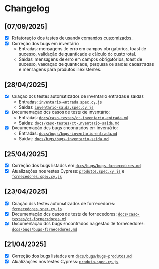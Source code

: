 # Changelog

## [07/09/2025]
- [x] Refatoração dos testes de usando comandos customizados.
- [x] Correção dos bugs em inventário:
    - Entradas: mensagens de erro em campos obrigatórios, toast de sucesso, validação de quantidade e cálculo do custo total.
    - Saídas: mensagens de erro em campos obrigatórios, toast de sucesso, validação de quantidade, pesquisa de saídas cadastradas e mensagens para produtos inexistentes.

## [28/04/2025]
- [x] Criação dos testes automatizados de inventário entradas e saídas: 
  - Entradas: [`inventario-entrada.spec.cy.js`](./cypress/e2e/inventario-entrada.cy.js) 
  - Saídas: [`inventario-saida.spec.cy.js`](./cypress/e2e/inventario-saida.cy.js)
- [x] Documentação dos casos de teste de inventário:
  - Entradas: [`docs/caso-testes/ct-inventario-entrada.md`](./docs/caso-testes/ct-inventario-entrada.md)
  - Saídas: [`docs/caso-testes/ct-inventario-saida.md`](./docs/caso-testes/ct-inventario-saida.md)
- [x] Documentação dos bugs encontrados em inventário:
  - Entradas: [`docs/bugs/bugs-inventario-entrada.md`](./docs/bugs/bugs-inventario-entrada.md)
  - Saídas: [`docs/bugs/bugs-inventario-saida.md`](./docs/bugs/bugs-inventario-saida.md)

## [25/04/2025]
- [x] Correção dos bugs listados em [`docs/bugs/bugs-fornecedores.md`](./docs/bugs/bugs-fornecedores.md)
- [x] Atualizações nos testes Cypress: [`produtos.spec.cy.js`](./cypress/e2e/produtos.cy.js) e [`fornecedores.spec.cy.js`](./cypress/e2e/fornecedores.cy.js)

## [23/04/2025]
- [x] Criação dos testes automatizados de fornecedores: [`fornecedores.spec.cy.js`](./cypress/e2e/fornecedores.cy.js)
- [x] Documentação dos casos de teste de fornecedores: [`docs/caso-testes/ct-fornecedores.md`](./docs/caso-testes/ct-fornecedores.md)
- [x] Documentação dos bugs encontrados na gestão de fornecedores: [`docs/bugs/bugs-fornecedores.md`](./docs/bugs/bugs-fornecedores)

## [21/04/2025]
- [x] Correção dos bugs listados em [`docs/bugs/bugs-produtos.md`](./docs/bugs/bugs-produtos.md)
- [x] Atualizações nos testes Cypress: [`produto.spec.cy.js`](./cypress/e2e/produtos.cy.js)
